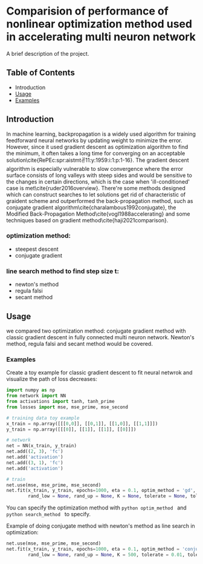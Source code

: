 # Comparision of performance of nonlinear optimization method used in accelerating multi neuron network

A brief description of the project.

## Table of Contents

- Introduction
- [Usage](#usage)
- [Examples](#examples)

## Introduction
In machine learning, backpropagation is a widely used algorithm for training feedforward neural networks by updating weight to minimize the error. However, since it used gradient descent as optimization algorithm 
to find the minimum, it often takes a long time for converging on an acceptable solution\cite{RePEc:spr:aistmt:v:11:y:1959:i:1:p:1-16}. The gradient descent algorithm is especially vulnerable to slow convergence where the error surface consists
of long valleys with steep sides and would be sensitive to the changes in certain directions, which is the case when 'ill-conditioned' case is met\cite{ruder2016overview}. 
 There're some methods designed which can construct searches to let solutions get rid of characteristic of graident scheme and outperformed the back-propagation method, such as conjugate gradient algorithm\cite{charalambous1992conjugate}, the Modified Back-Propagation Method\cite{vogl1988accelerating} and some techniques based on gradient method\cite{haji2021comparison}. 

### optimization method:
- steepest descent
- conjugate gradient
### line search method to find step size t:
- newton's method
- regula falsi
- secant method

## Usage
we compared two optimization method: conjugate gradient method with classic gradient descent in fully connected multi neuron network. Newton's method, regula falsi and secant method would be covered. 

### Examples

Create a toy example for classic gradient descent to fit neural netwrok and visualize the path of loss decreases:

```python
import numpy as np
from network import NN
from activations import tanh, tanh_prime
from losses import mse, mse_prime, mse_second

# training data toy example
x_train = np.array([[[0,0]], [[0,1]], [[1,0]], [[1,1]]])
y_train = np.array([[[0]], [[1]], [[1]], [[0]]])

# network
net = NN(x_train, y_train)
net.add((2, 3), 'fc')
net.add('activation')
net.add((3, 1), 'fc')
net.add('activation')

# train
net.use(mse, mse_prime, mse_second)
net.fit(x_train, y_train, epochs=1000, eta = 0.1, optim_method = 'gd', search_method = None, temp = None, linesearch = None, \
        rand_low = None, rand_up = None, K = None, tolerate = None, tolerate_g = None, tolerate_distance = None, cg_formula = None)
```
        
You can specify the optimization method with ```python optim_method ``` and ```python search_method ``` to specify.

Example of doing conjugate method with newton's method as line search in optimization:

```python
net.use(mse, mse_prime, mse_second)
net.fit(x_train, y_train, epochs=1000, eta = 0.1, optim_method = 'conjugate', search_method = 'newton', temp = None, linesearch = None, \
        rand_low = None, rand_up = None, K = 500, tolerate = 0.01, tolerate_g = 0.01, tolerate_distance = 0.01, cg_formula = 'Polak')
```
